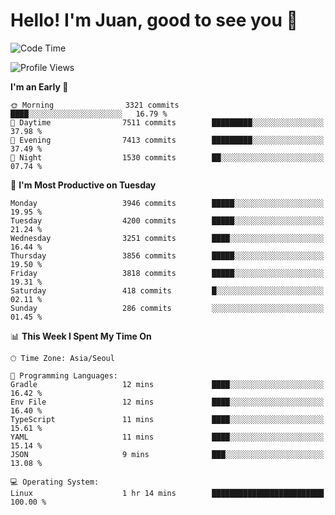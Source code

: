 # Hello! I'm Juan, good to see you 👋

<!--
**Y-k-Y/Y-k-Y** is a ✨ _special_ ✨ repository because its `README.md` (this file) appears on your GitHub profile.

Here are some ideas to get you started:

- 🔭 I’m currently working on ...
- 🌱 I’m currently learning ...
- 👯 I’m looking to collaborate on ...
- 🤔 I’m looking for help with ...
- 💬 Ask me about ...
- 📫 How to reach me: ...
- 😄 Pronouns: ...
- ⚡ Fun fact: ...
-->
<!--
![Profile views](https://gpvc.arturio.dev/Y-k-Y)

[![Omid Nikrah StackOverflow](https://github-readme-stackoverflow.vercel.app/?userID=9517076)](https://stackoverflow.com/users/9517076/i-have-10-fingers)
-->

<!--START_SECTION:waka-->
![Code Time](http://img.shields.io/badge/Code%20Time-1%2C757%20hrs%204%20mins-blue)

![Profile Views](http://img.shields.io/badge/Profile%20Views-0-blue)

**I'm an Early 🐤** 

```text
🌞 Morning                3321 commits        ████░░░░░░░░░░░░░░░░░░░░░   16.79 % 
🌆 Daytime                7511 commits        █████████░░░░░░░░░░░░░░░░   37.98 % 
🌃 Evening                7413 commits        █████████░░░░░░░░░░░░░░░░   37.49 % 
🌙 Night                  1530 commits        ██░░░░░░░░░░░░░░░░░░░░░░░   07.74 % 
```
📅 **I'm Most Productive on Tuesday** 

```text
Monday                   3946 commits        █████░░░░░░░░░░░░░░░░░░░░   19.95 % 
Tuesday                  4200 commits        █████░░░░░░░░░░░░░░░░░░░░   21.24 % 
Wednesday                3251 commits        ████░░░░░░░░░░░░░░░░░░░░░   16.44 % 
Thursday                 3856 commits        █████░░░░░░░░░░░░░░░░░░░░   19.50 % 
Friday                   3818 commits        █████░░░░░░░░░░░░░░░░░░░░   19.31 % 
Saturday                 418 commits         █░░░░░░░░░░░░░░░░░░░░░░░░   02.11 % 
Sunday                   286 commits         ░░░░░░░░░░░░░░░░░░░░░░░░░   01.45 % 
```


📊 **This Week I Spent My Time On** 

```text
🕑︎ Time Zone: Asia/Seoul

💬 Programming Languages: 
Gradle                   12 mins             ████░░░░░░░░░░░░░░░░░░░░░   16.42 % 
Env File                 12 mins             ████░░░░░░░░░░░░░░░░░░░░░   16.40 % 
TypeScript               11 mins             ████░░░░░░░░░░░░░░░░░░░░░   15.61 % 
YAML                     11 mins             ████░░░░░░░░░░░░░░░░░░░░░   15.14 % 
JSON                     9 mins              ███░░░░░░░░░░░░░░░░░░░░░░   13.08 % 

💻 Operating System: 
Linux                    1 hr 14 mins        █████████████████████████   100.00 % 
```


<!--END_SECTION:waka-->
